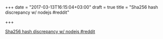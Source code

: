 +++
date = "2017-03-13T16:15:04+03:00"
draft = true
title = "Sha256 hash discrepancy w/ nodejs  #reddit"

+++

<p><a href="https://t.co/ydtoj3d8ma">Sha256 hash discrepancy w/ nodejs  #reddit</a></p>
